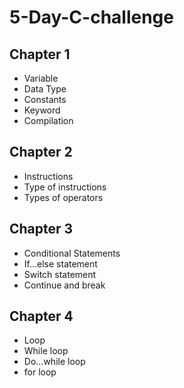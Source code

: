 # 5-Day-C-challenge

## Chapter 1
- Variable
- Data Type
- Constants
- Keyword
- Compilation

## Chapter 2
- Instructions
- Type of instructions
- Types of operators

## Chapter 3
- Conditional Statements
- If...else statement
- Switch statement
- Continue and break

## Chapter 4
- Loop
- While loop
- Do...while loop
- for loop